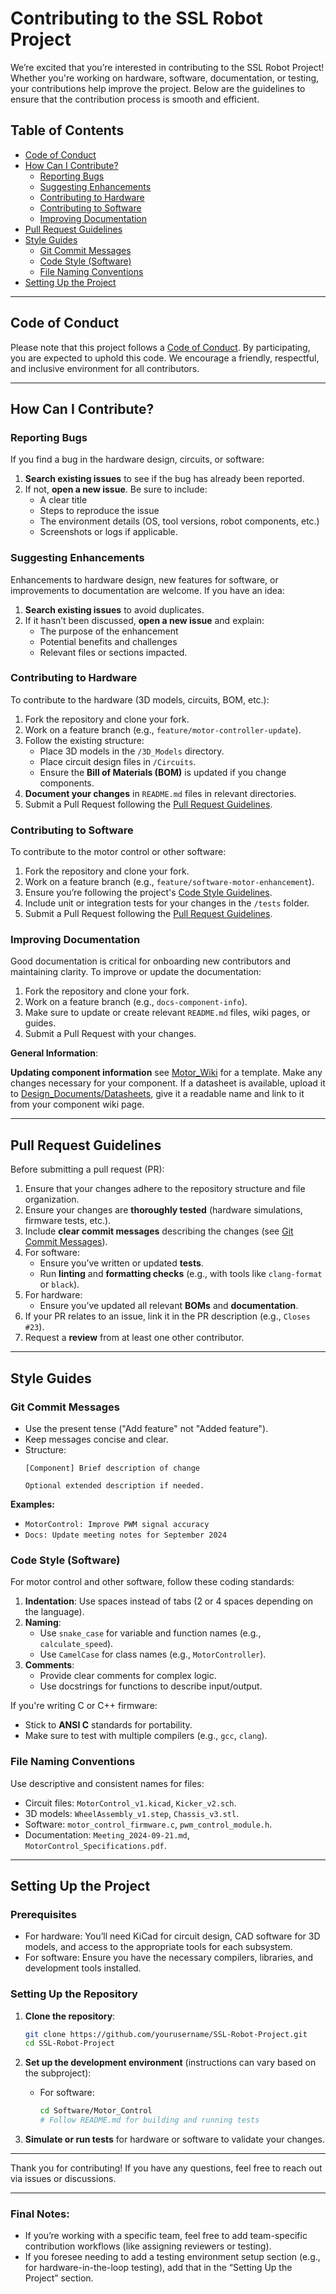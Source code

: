 # Contributing to the SSL Robot Project

We’re excited that you’re interested in contributing to the SSL Robot Project! Whether you're working on hardware, software, documentation, or testing, your contributions help improve the project. Below are the guidelines to ensure that the contribution process is smooth and efficient.

## Table of Contents
- [Code of Conduct](#code-of-conduct)
- [How Can I Contribute?](#how-can-i-contribute)
  - [Reporting Bugs](#reporting-bugs)
  - [Suggesting Enhancements](#suggesting-enhancements)
  - [Contributing to Hardware](#contributing-to-hardware)
  - [Contributing to Software](#contributing-to-software)
  - [Improving Documentation](#improving-documentation)
- [Pull Request Guidelines](#pull-request-guidelines)
- [Style Guides](#style-guides)
  - [Git Commit Messages](#git-commit-messages)
  - [Code Style (Software)](#code-style-software)
  - [File Naming Conventions](#file-naming-conventions)
- [Setting Up the Project](#setting-up-the-project)

---

## Code of Conduct

Please note that this project follows a [Code of Conduct](link_to_code_of_conduct). By participating, you are expected to uphold this code. We encourage a friendly, respectful, and inclusive environment for all contributors.

---

## How Can I Contribute?

### Reporting Bugs

If you find a bug in the hardware design, circuits, or software:
1. **Search existing issues** to see if the bug has already been reported.
2. If not, **open a new issue**. Be sure to include:
   - A clear title
   - Steps to reproduce the issue
   - The environment details (OS, tool versions, robot components, etc.)
   - Screenshots or logs if applicable.

### Suggesting Enhancements

Enhancements to hardware design, new features for software, or improvements to documentation are welcome. If you have an idea:
1. **Search existing issues** to avoid duplicates.
2. If it hasn’t been discussed, **open a new issue** and explain:
   - The purpose of the enhancement
   - Potential benefits and challenges
   - Relevant files or sections impacted.

### Contributing to Hardware

To contribute to the hardware (3D models, circuits, BOM, etc.):
1. Fork the repository and clone your fork.
2. Work on a feature branch (e.g., `feature/motor-controller-update`).
3. Follow the existing structure:
   - Place 3D models in the `/3D_Models` directory.
   - Place circuit design files in `/Circuits`.
   - Ensure the **Bill of Materials (BOM)** is updated if you change components.
4. **Document your changes** in `README.md` files in relevant directories.
5. Submit a Pull Request following the [Pull Request Guidelines](#pull-request-guidelines).

### Contributing to Software

To contribute to the motor control or other software:
1. Fork the repository and clone your fork.
2. Work on a feature branch (e.g., `feature/software-motor-enhancement`).
3. Ensure you’re following the project's [Code Style Guidelines](#code-style-software).
4. Include unit or integration tests for your changes in the `/tests` folder.
5. Submit a Pull Request following the [Pull Request Guidelines](#pull-request-guidelines).

### Improving Documentation

Good documentation is critical for onboarding new contributors and maintaining clarity. To improve or update the documentation:
1. Fork the repository and clone your fork.
2. Work on a feature branch (e.g., `docs-component-info`).
3. Make sure to update or create relevant `README.md` files, wiki pages, or guides.
4. Submit a Pull Request with your changes.

**General Information**:

**Updating component information** see [Motor_Wiki](Hardware/Components/Motor_Wheel.md) for a template.
Make any changes necessary for your component. If a datasheet is available, upload it to [Design_Documents/Datasheets](../Design_Documents/Datasheets/), give it a readable name and link to it from your component wiki page.

---

## Pull Request Guidelines

Before submitting a pull request (PR):
1. Ensure that your changes adhere to the repository structure and file organization.
2. Ensure your changes are **thoroughly tested** (hardware simulations, firmware tests, etc.).
3. Include **clear commit messages** describing the changes (see [Git Commit Messages](#git-commit-messages)).
4. For software:
   - Ensure you’ve written or updated **tests**.
   - Run **linting** and **formatting checks** (e.g., with tools like `clang-format` or `black`).
5. For hardware:
   - Ensure you’ve updated all relevant **BOMs** and **documentation**.
6. If your PR relates to an issue, link it in the PR description (e.g., `Closes #23`).
7. Request a **review** from at least one other contributor.

---

## Style Guides

### Git Commit Messages

- Use the present tense ("Add feature" not "Added feature").
- Keep messages concise and clear.
- Structure:
  ```
  [Component] Brief description of change
  
  Optional extended description if needed.
  ```

**Examples:**
- `MotorControl: Improve PWM signal accuracy`
- `Docs: Update meeting notes for September 2024`

### Code Style (Software)

For motor control and other software, follow these coding standards:
1. **Indentation**: Use spaces instead of tabs (2 or 4 spaces depending on the language).
2. **Naming**:
   - Use `snake_case` for variable and function names (e.g., `calculate_speed`).
   - Use `CamelCase` for class names (e.g., `MotorController`).
3. **Comments**:
   - Provide clear comments for complex logic.
   - Use docstrings for functions to describe input/output.

If you're writing C or C++ firmware:
- Stick to **ANSI C** standards for portability.
- Make sure to test with multiple compilers (e.g., `gcc`, `clang`).

### File Naming Conventions

Use descriptive and consistent names for files:
- Circuit files: `MotorControl_v1.kicad`, `Kicker_v2.sch`.
- 3D models: `WheelAssembly_v1.step`, `Chassis_v3.stl`.
- Software: `motor_control_firmware.c`, `pwm_control_module.h`.
- Documentation: `Meeting_2024-09-21.md`, `MotorControl_Specifications.pdf`.

---

## Setting Up the Project

### Prerequisites

- For hardware: You’ll need KiCad for circuit design, CAD software for 3D models, and access to the appropriate tools for each subsystem.
- For software: Ensure you have the necessary compilers, libraries, and development tools installed.

### Setting Up the Repository

1. **Clone the repository**:
   ```bash
   git clone https://github.com/yourusername/SSL-Robot-Project.git
   cd SSL-Robot-Project
   ```

2. **Set up the development environment** (instructions can vary based on the subproject):
   - For software:
     ```bash
     cd Software/Motor_Control
     # Follow README.md for building and running tests
     ```

3. **Simulate or run tests** for hardware or software to validate your changes.

---

Thank you for contributing! If you have any questions, feel free to reach out via issues or discussions.

---

### Final Notes:
- If you’re working with a specific team, feel free to add team-specific contribution workflows (like assigning reviewers or testing).
- If you foresee needing to add a testing environment setup section (e.g., for hardware-in-the-loop testing), add that in the “Setting Up the Project” section.
